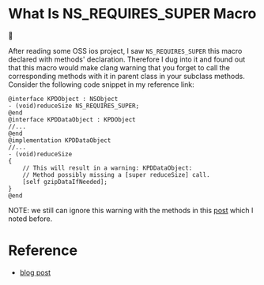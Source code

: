 # What Is NS_REQUIRES_SUPER Macro
:notebook:    

After reading some OSS ios project, I saw `NS_REQUIRES_SUPER` this macro
declared with methods' declaration. Therefore I dug into it and found out that
this macro would make clang warning that you forget to call the corresponding methods with it in parent class in your subclass methods. Consider the following code snippet in my reference link:
```Objc
@interface KPDObject : NSObject
- (void)reduceSize NS_REQUIRES_SUPER;
@end
@interface KPDDataObject : KPDObject
//...
@end
@implementation KPDDataObject
//...
- (void)reduceSize
{
    // This will result in a warning: KPDDataObject:
    // Method possibly missing a [super reduceSize] call.
    [self gzipDataIfNeeded];
}
@end

```

NOTE: we still can ignore this warning with the methods in this [post](ios/how-to-ignore-clang-diagnostics.md) which I noted before.


# Reference
* [blog post](http://www.dudas.co.uk/ns_requires_super/)
